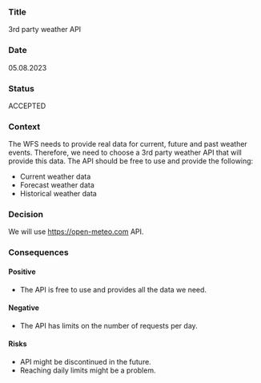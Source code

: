 ﻿### Title

3rd party weather API

### Date

05.08.2023

### Status

ACCEPTED

### Context

The WFS needs to provide real data for current, future and past weather events. Therefore, we need to choose a 3rd party weather API that will provide this data. The API should be free to use and provide the following:

- Current weather data
- Forecast weather data
- Historical weather data

### Decision

We will use https://open-meteo.com API.

### Consequences

#### Positive

* The API is free to use and provides all the data we need.

#### Negative

* The API has limits on the number of requests per day.

#### Risks

* API might be discontinued in the future.
* Reaching daily limits might be a problem.
